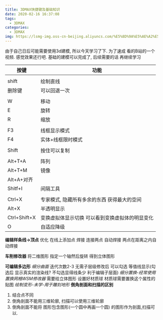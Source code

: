 ```yaml
---
title: 3DMAX快捷键及基础知识
date: 2020-02-16 16:37:08
tags:
  - 3DMAX
categories:
  - 3DMAX
img: https://lsmg-img.oss-cn-beijing.aliyuncs.com/%E5%8D%9A%E5%AE%A2%E5%B0%81%E9%9D%A2/3dmax%E5%BF%AB%E6%8D%B7%E9%94%AE%E5%8F%8A%E5%9F%BA%E7%A1%80%E7%9F%A5%E8%AF%86.jpg
---
```


由于自己日后可能需要使用3d建模, 所以今天学习了下. 为了速成 看的B站的一个视频. 感觉效果还行吧.
基础的建模可以完成了, 后续需要的话 再继续学习

|按键|功能|
|---|---|
|||
|shift|绘制直线|
|删除键|可以回退一次|
|||
|W|移动|
|E|旋转|
|R|缩放|
|||
|F3|线框显示模式|
|F4|实体+线框限时模式|
|||
|Shift|按住可以复制|
|||
|Alt+T+A|阵列|
|Alt+T+M|镜像|
|Alt+A+对齐|
|Shitf+I|间隔工具|
|||
|Ctrl+X|专家模式, 隐藏所有多余的东西 获得最大的空间|
|Alt+X|半透明显示|
|Ctrl+Shift+X|变换虚拟体显示切换 可以看到变换虚拟体的明显变化|
|O|自适应降级|

**编辑样条线->顶点**
优化 在线上添加点
焊接 连接两点
自动焊接 两点在距离之内自动焊接

**车削修改器**
将二维图形 指定一个轴然后旋转 得到立体图形

**可编辑多边形**
*细分曲面*
迭代次数2-3
无需子层级修改后 可以勾选 等值线显示(勾选后 显示真实的渲染线? 不勾选显得线条少 利于编辑子层面)
*细分置换-经常使用置换网格WSM修改器*
需要给立体图形 设置好材质球 材质球需要置换这个属性的贴图
*绘制变形-未学-用于雕刻地形*
**倒角剖面和扫描的区别**
1. 结合点不同
2. 倒角剖面不能用三维轮廓, 扫描可以使用三维轮廓
3. 倒角剖面不能将 图形包含图形(一个圆中再画一个圆) 的图形作为剖面,扫描可以.